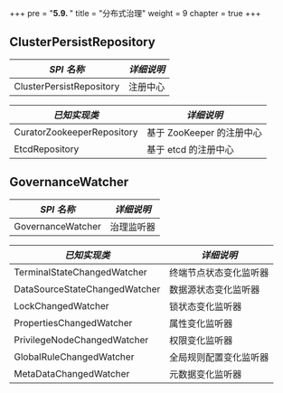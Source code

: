 +++
pre = "<b>5.9. </b>"
title = "分布式治理"
weight = 9
chapter = true
+++

## ClusterPersistRepository

| *SPI 名称*                     | *详细说明*               |
| ----------------------------- | ----------------------- |
| ClusterPersistRepository      | 注册中心                 |

| *已知实现类*                    | *详细说明*               |
| ----------------------------- | ----------------------- |
| CuratorZookeeperRepository    | 基于 ZooKeeper 的注册中心 |
| EtcdRepository                | 基于 etcd 的注册中心      |

## GovernanceWatcher

| *SPI 名称*                     | *详细说明*          |
| ----------------------------- | ------------------ |
| GovernanceWatcher             | 治理监听器           |

| *已知实现类*                    | *详细说明*          |
| ----------------------------- | ------------------ |
| TerminalStateChangedWatcher   | 终端节点状态变化监听器 |
| DataSourceStateChangedWatcher | 数据源状态变化监听器   |
| LockChangedWatcher            | 锁状态变化监听器      |
| PropertiesChangedWatcher      | 属性变化监听器        |
| PrivilegeNodeChangedWatcher   | 权限变化监听器        |
| GlobalRuleChangedWatcher      | 全局规则配置变化监听器 |
| MetaDataChangedWatcher        | 元数据变化监听器      |
